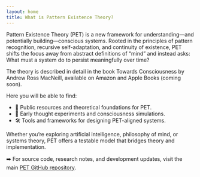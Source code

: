 ```yaml
---
layout: home
title: What is Pattern Existence Theory?
---
```

Pattern Existence Theory (PET) is a new framework for understanding—and potentially building—conscious systems. Rooted in the principles of pattern recognition, recursive self-adaptation, and continuity of existence, PET shifts the focus away from abstract definitions of “mind” and instead asks: What must a system do to persist meaningfully over time?

The theory is described in detail in the book Towards Consciousness by Andrew Ross MacNeill, available on Amazon and Apple Books (coming soon).

Here you will be able to find:
*	📂 Public resources and theoretical foundations for PET.
*	🧪 Early thought experiments and consciousness simulations.
*	🛠️ Tools and frameworks for designing PET-aligned systems.

Whether you’re exploring artificial intelligence, philosophy of mind, or systems theory, PET offers a testable model that bridges theory and implementation.

➡️ For source code, research notes, and development updates, visit the main [PET GitHub repository](https://github.com/akselsoft/pet).
